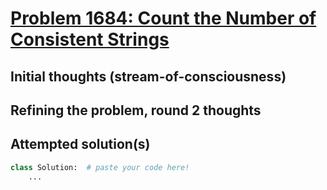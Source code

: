# [Problem 1684: Count the Number of Consistent Strings](https://leetcode.com/problems/count-the-number-of-consistent-strings/description/?envType=daily-question)

## Initial thoughts (stream-of-consciousness)

## Refining the problem, round 2 thoughts

## Attempted solution(s)
```python
class Solution:  # paste your code here!
    ...
```
